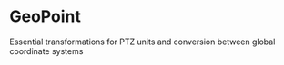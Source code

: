 # GeoPoint
Essential transformations for PTZ units and conversion between global coordinate systems 
